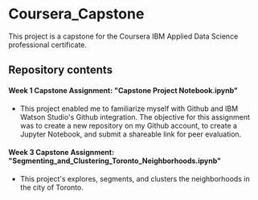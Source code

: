 # Coursera_Capstone
This project is a capstone for the Coursera IBM Applied Data Science professional certificate.
## Repository contents
#### Week 1 Capstone Assignment: "Capstone Project Notebook.ipynb"
- This project enabled me to familiarize myself with Github and IBM Watson Studio's Github integration. The objective for this assignment was to create a new repository on my Github account, to create a Jupyter Notebook, and submit a shareable link for peer evaluation.
#### Week 3 Capstone Assignment: "Segmenting_and_Clustering_Toronto_Neighborhoods.ipynb"
- This project's explores, segments, and clusters the neighborhoods in the city of Toronto.

